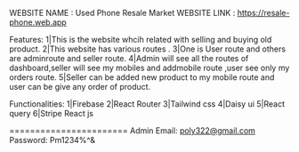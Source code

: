 WEBSITE NAME : Used Phone Resale Market
WEBSITE LINK : https://resale-phone.web.app

Features:
1|This is the website whcih related with selling and buying old product.
2|This website has various routes .
3|One is User route and others are adminroute and seller route.
4|Admin will see all the routes of dashboard,seller will see my mobiles and addmobile route ,user see only my orders route.
5|Seller can be added new product to my mobile route and user can be give any order of product.

Functionalities:
1|Firebase
2|React Router
3|Tailwind css
4|Daisy ui
5|React query
6|Stripe React js

=======================
Admin Email: poly322@gmail.com
Password:  Pm1234%^&
